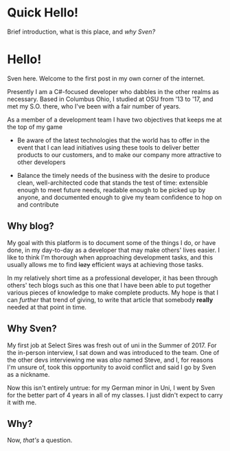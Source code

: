 # Quick Hello!


Brief introduction, what is this place, and _why Sven?_

<!--more-->

# Hello!

Sven here. Welcome to the first post in my own corner of the internet.

Presently I am a C#-focused developer who dabbles in the other realms as necessary.
Based in Columbus Ohio, I studied at OSU from '13 to '17, and met my S.O. there, who I've been
with a fair number of years.

As a member of a development team I have two objectives that keeps me at the top of my game
  - Be aware of the latest technologies that the world has to offer in the event that I can lead initiatives using these tools to deliver
  better products to our customers, and to make our company more attractive to other developers

  - Balance the timely needs of the business with the desire to produce clean, well-architected code that stands the test of time:
  extensible enough to meet future needs, readable enough to be picked up by anyone, and documented enough to give my team confidence to hop on and contribute

## Why blog?

My goal with this platform is to document some of the things I do, or have done, in my day-to-day as a developer that may make others' lives easier.
I like to think I'm thorough when approaching development tasks, and this usually allows me to find ~~lazy~~ efficient ways at achieving those tasks.

In my relatively short time as a professional developer, it has been through others' tech blogs such as this one that I have been able to put together
various pieces of knowledge to make complete products. My hope is that I can _further_ that trend of giving, to write that article that somebody **really** needed
at that point in time.

## Why Sven?

My first job at Select Sires was fresh out of uni in the Summer of 2017. For the in-person interview, I sat down and was introduced to the team.
One of the other devs interviewing me was _also_ named Steve, and I, for reasons I'm unsure of, took this opportunity to avoid conflict and said I go by Sven as a nickname.  

Now this isn't entirely untrue: for my German minor in Uni, I went by Sven for the better part of 4 years in all of my classes. I just didn't expect to carry it with me.

## Why?

Now, _that's_ a question.
